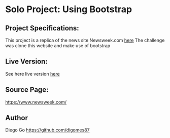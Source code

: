 # Solo Project: Using Bootstrap
## Project Specifications:

This project is a replica of the news site Newsweek.com 
[here](https://www.theodinproject.com/courses/html5-and-css3/lessons/using-bootstrap)
The challenge  was clone this website and make use of bootstrap
## Live Version:

See here live version [here](https://digomes87.github.io/Using-Bootstrap/)

## Source Page:

https://www.newsweek.com/

## Author
Diego Go https://github.com/digomes87

